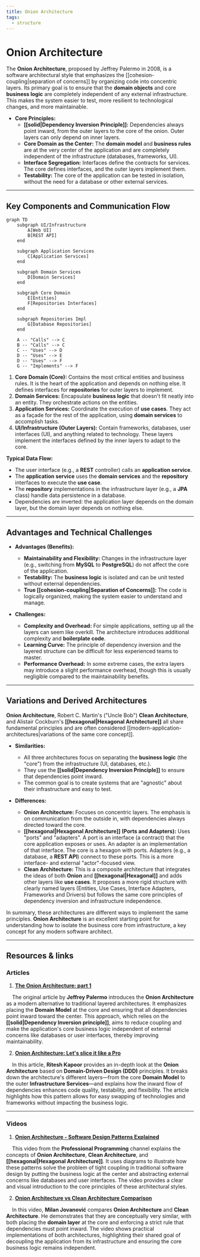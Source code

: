 ```yaml
---
title: Onion Architecture
tags:
  - structure
---
```


# **Onion Architecture**

The **Onion Architecture**, proposed by Jeffrey Palermo in 2008, is a software architectural style that emphasizes the [[cohesion-coupling|separation of concerns]] by organizing code into concentric layers. Its primary goal is to ensure that the **domain objects** and core **business logic** are completely independent of any external infrastructure. This makes the system easier to test, more resilient to technological changes, and more maintainable.

* **Core Principles:**
    * **[[solid|Dependency Inversion Principle]]:** Dependencies always point inward, from the outer layers to the core of the onion. Outer layers can only depend on inner layers.
    * **Core Domain as the Center:** The **domain model** and **business rules** are at the very center of the application and are completely independent of the infrastructure (databases, frameworks, UI).
    * **Interface Segregation:** Interfaces define the contracts for services. The core defines interfaces, and the outer layers implement them.
    * **Testability:** The core of the application can be tested in isolation, without the need for a database or other external services.

---

## **Key Components and Communication Flow**

```mermaid
graph TD
    subgraph UI/Infrastructure
        A[Web UI]
        B[REST API]
    end

    subgraph Application Services
        C[Application Services]
    end

    subgraph Domain Services
        D[Domain Services]
    end

    subgraph Core Domain
        E[Entities]
        F[Repositories Interfaces]
    end

    subgraph Repositories Impl
        G[Database Repositories]
    end

    A -- "Calls" --> C
    B -- "Calls" --> C
    C -- "Uses" --> D
    D -- "Uses" --> E
    D -- "Uses" --> F
    G -- "Implements" --> F
```

1.  **Core Domain (Core):** Contains the most critical entities and business rules. It is the heart of the application and depends on nothing else. It defines interfaces for **repositories** for outer layers to implement.
2.  **Domain Services:** Encapsulate **business logic** that doesn't fit neatly into an entity. They orchestrate actions on the entities.
3.  **Application Services:** Coordinate the execution of **use cases**. They act as a façade for the rest of the application, using **domain services** to accomplish tasks.
4.  **UI/Infrastructure (Outer Layers):** Contain frameworks, databases, user interfaces (UI), and anything related to technology. These layers implement the interfaces defined by the inner layers to adapt to the core.

**Typical Data Flow:**
* The user interface (e.g., a **REST** controller) calls an **application service**.
* The **application service** uses the **domain services** and the **repository** interfaces to execute the **use case**.
* The **repository** implementations in the infrastructure layer (e.g., a **JPA** class) handle data persistence in a database.
* Dependencies are inverted: the application layer depends on the domain layer, but the domain layer depends on nothing else.

---

## **Advantages and Technical Challenges**

* **Advantages (Benefits):**
    * **Maintainability and Flexibility:** Changes in the infrastructure layer (e.g., switching from **MySQL** to **PostgreSQL**) do not affect the core of the application.
    * **Testability:** The **business logic** is isolated and can be unit tested without external dependencies.
    * **True [[cohesion-coupling|Separation of Concerns]]:** The code is logically organized, making the system easier to understand and manage.

* **Challenges:**
    * **Complexity and Overhead:** For simple applications, setting up all the layers can seem like overkill. The architecture introduces additional complexity and **boilerplate code**.
    * **Learning Curve:** The principle of dependency inversion and the layered structure can be difficult for less experienced teams to master.
    * **Performance Overhead:** In some extreme cases, the extra layers may introduce a slight performance overhead, though this is usually negligible compared to the maintainability benefits.

---

## **Variations and Derived Architectures**

**Onion Architecture**, Robert C. Martin's ("Uncle Bob") **Clean Architecture**, and Alistair Cockburn's **[[hexagonal|Hexagonal Architecture]]** all share fundamental principles and are often considered [[modern-application-architectures|variations of the same core concept]].

* **Similarities:**
    * All three architectures focus on separating the **business logic** (the "core") from the infrastructure (UI, databases, etc.).
    * They use the **[[solid|Dependency Inversion Principle]]** to ensure that dependencies point inward.
    * The common goal is to create systems that are "agnostic" about their infrastructure and easy to test.

* **Differences:**
    * **Onion Architecture:** Focuses on concentric layers. The emphasis is on communication from the outside in, with dependencies always directed toward the core.
    * **[[hexagonal|Hexagonal Architecture]] (Ports and Adapters):** Uses "ports" and "adapters". A port is an interface (a contract) that the core application exposes or uses. An adapter is an implementation of that interface. The core is a hexagon with ports. Adapters (e.g., a database, a **REST API**) connect to these ports. This is a more interface- and external "actor"-focused view.
    * **Clean Architecture:** This is a composite architecture that integrates the ideas of both **Onion** and **[[hexagonal|Hexagonal]]** and adds other layers like **use cases**. It proposes a more rigid structure with clearly named layers (Entities, Use Cases, Interface Adapters, Frameworks and Drivers) but follows the same core principles of dependency inversion and infrastructure independence.

In summary, these architectures are different ways to implement the same principles. **Onion Architecture** is an excellent starting point for understanding how to isolate the business core from infrastructure, a key concept for any modern software architect.

---

## **Resources & links**

### **Articles**

1.  **[The Onion Architecture: part 1](https://jeffreypalermo.com/2008/07/the-onion-architecture-part-1/)**

    The original article by **Jeffrey Palermo** introduces the **Onion Architecture** as a modern alternative to traditional layered architectures. It emphasizes placing the **Domain Model** at the core and ensuring that all dependencies point inward toward the center. This approach, which relies on the **[[solid|Dependency Inversion principle]]**, aims to reduce coupling and make the application's core business logic independent of external concerns like databases or user interfaces, thereby improving maintainability.

2.  **[Onion Architecture: Let's slice it like a Pro](https://medium.com/expedia-group-tech/onion-architecture-deed8a554423)**

    In this article, **Ritesh Kapoor** provides an in-depth look at the **Onion Architecture** based on **Domain-Driven Design (DDD)** principles. It breaks down the architecture's different layers—from the core **Domain Model** to the outer **Infrastructure Services**—and explains how the inward flow of dependencies enhances code quality, testability, and flexibility. The article highlights how this pattern allows for easy swapping of technologies and frameworks without impacting the business logic.

---

### **Videos**

1.  **[Onion Architecture - Software Design Patterns Explained](https://www.youtube.com/watch?v=oC2Ty8H9jck)**

    This video from the **Professional Programming** channel explains the concepts of **Onion Architecture**, **Clean Architecture**, and **[[hexagonal|Hexagonal Architecture]]**. It uses diagrams to illustrate how these patterns solve the problem of tight coupling in traditional software design by putting the business logic at the center and abstracting external concerns like databases and user interfaces. The video provides a clear and visual introduction to the core principles of these architectural styles.

2.  **[Onion Architecture vs Clean Architecture Comparison](https://www.youtube.com/watch?v=KqWNtCpjUi8)**

    In this video, **Milan Jovanović** compares **Onion Architecture** and **Clean Architecture**. He demonstrates that they are conceptually very similar, with both placing the **domain layer** at the core and enforcing a strict rule that dependencies must point inward. The video shows practical implementations of both architectures, highlighting their shared goal of decoupling the application from its infrastructure and ensuring the core business logic remains independent.
